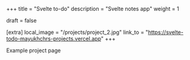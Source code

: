 +++
title = "Svelte to-do"
description = "Svelte notes app"
weight = 1

draft = false

[extra]
local_image = "/projects/project_2.jpg"
link_to = "https://svelte-todo-mayukhchrs-projects.vercel.app"
+++

Example project page
